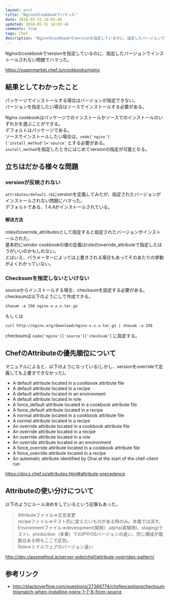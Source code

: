 ```yaml
---
layout: post
title: "NginxのCookbookでハマった"
date: 2016-05-31 18:03:46
updated: 2016-05-31 18:03:46
comments: true
tags: Chef
description: "Nginxのcookbookでversionを指定しているのに、指定したバージョンでインストールされない問題でハマった。結果としてわかったことはパッケージでインストールする場合はバージョンが指定できない。バージョンを指定したい場合はソースでインストールする必要がある。"
---
```


Nginxのcookbookでversionを指定しているのに、指定したバージョンでインストールされない問題でハマった。

https://supermarket.chef.io/cookbooks/nginx

## 結果としてわかったこと

パッケージでインストールする場合はバージョンが指定できない。  
バージョンを指定したい場合はソースでインストールする必要がある。  

Nginx cookbookはパッケージでのインストールかソースでのインストールのいずれかを選ぶことができる。  
デフォルトはパッケージである。  
ソースでインストールしたい場合は、`node['nginx']['install_method’]='source'` とする必要がある。  
`install_method`を指定したときにはじめてversionの指定が可能となる。

## 立ちはだかる様々な問題
### versionが反映されない

`attributes/default.rb`にversionを定義してみたが、指定されたバージョンがインストールされない問題にハマった。  
デフォルトである、1.4.4がインストールされている。

#### 解決方法

rolesのoverride_attributesとして指定すると指定されたバージョンがインストールされた。  
基本的にvendor cookbookの値の定義はroleのoverride_attributeで指定したほうがいいのかもしれない。  
とはいえ、パラメーターによっては上書きされる場合もあってそのあたりの挙動がよくわかっていない。

### Checksumを指定しないといけない

sourceからインストールする場合、checksumを設定する必要がある。  
checksumは以下のようにして作成できる。


```
shasum -a 256 nginx-x.x.x.tar.gz

```

もしくは


```
curl http://nginx.org/download/nginx-x.x.x.tar.gz | shasum -a 256

```

checksumは `node['nginx']['source']['checksum’]` に指定する。

## ChefのAttributeの優先順位について

マニュアルによると、以下のようになっている(しかし、versionをoverrideで定義しても上書きできなかった)。

- A default attribute located in a cookbook attribute file
- A default attribute located in a recipe
- A default attribute located in an environment
- A default attribute located in role
- A force_default attribute located in a cookbook attribute file
- A force_default attribute located in a recipe
- A normal attribute located in a cookbook attribute file
- A normal attribute located in a recipe
- An override attribute located in a cookbook attribute file
- An override attribute located in a recipe
- An override attribute located in a role
- An override attribute located in an environment
- A force_override attribute located in a cookbook attribute file
- A force_override attribute located in a recipe
- An automatic attribute identified by Ohai at the start of the chef-client run

https://docs.chef.io/attributes.html#attribute-precedence

## Attributeの使い分けについて

以下のようにルール決めをしているという記事もあった。

> Attributeファイル=>文言変更  
> recipeファイル=>テスト的に変えたいものがある時のみ。本番では消す。  
> Environmentファイル=>development(開発）,alpha(実験用)、staging(テスト)、production（本番）でのIPやOSバージョンの違い。同じ構成が複数台ある時もここで区別。  
> Role=>ミドルウェアのバージョン違い

http://dev.classmethod.jp/server-side/chef/attribute-overrides-pattern/

## 参考リンク

- http://stackoverflow.com/questions/27366774/chefexceptionschecksummismatch-when-installing-nginx-1-7-8-from-source
